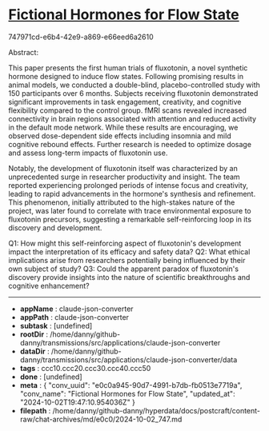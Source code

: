 # [Fictional Hormones for Flow State](https://claude.ai/chat/e0c0a945-90d7-4991-b7db-fb0513e7719a)

747971cd-e6b4-42e9-a869-e66eed6a2610

 Abstract:

This paper presents the first human trials of fluxotonin, a novel synthetic hormone designed to induce flow states. Following promising results in animal models, we conducted a double-blind, placebo-controlled study with 150 participants over 6 months. Subjects receiving fluxotonin demonstrated significant improvements in task engagement, creativity, and cognitive flexibility compared to the control group. fMRI scans revealed increased connectivity in brain regions associated with attention and reduced activity in the default mode network. While these results are encouraging, we observed dose-dependent side effects including insomnia and mild cognitive rebound effects. Further research is needed to optimize dosage and assess long-term impacts of fluxotonin use.

Notably, the development of fluxotonin itself was characterized by an unprecedented surge in researcher productivity and insight. The team reported experiencing prolonged periods of intense focus and creativity, leading to rapid advancements in the hormone's synthesis and refinement. This phenomenon, initially attributed to the high-stakes nature of the project, was later found to correlate with trace environmental exposure to fluxotonin precursors, suggesting a remarkable self-reinforcing loop in its discovery and development.

Q1: How might this self-reinforcing aspect of fluxotonin's development impact the interpretation of its efficacy and safety data?
Q2: What ethical implications arise from researchers potentially being influenced by their own subject of study?
Q3: Could the apparent paradox of fluxotonin's discovery provide insights into the nature of scientific breakthroughs and cognitive enhancement?

---

* **appName** : claude-json-converter
* **appPath** : claude-json-converter
* **subtask** : [undefined]
* **rootDir** : /home/danny/github-danny/transmissions/src/applications/claude-json-converter
* **dataDir** : /home/danny/github-danny/transmissions/src/applications/claude-json-converter/data
* **tags** : ccc10.ccc20.ccc30.ccc40.ccc50
* **done** : [undefined]
* **meta** : {
  "conv_uuid": "e0c0a945-90d7-4991-b7db-fb0513e7719a",
  "conv_name": "Fictional Hormones for Flow State",
  "updated_at": "2024-10-02T19:47:10.954036Z"
}
* **filepath** : /home/danny/github-danny/hyperdata/docs/postcraft/content-raw/chat-archives/md/e0c0/2024-10-02_747.md